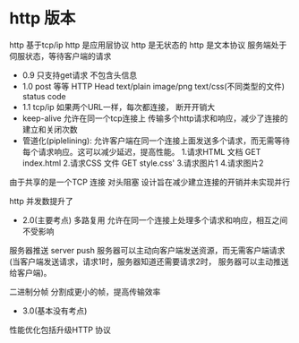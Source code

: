 # http 版本
http 基于tcp/ip
http 是应用层协议
http 是无状态的
http 是文本协议
服务端处于伺服状态，等待客户端的请求



- 0.9
 只支持get请求 不包含头信息
- 1.0
 post 等等
 HTTP Head
 text/plain image/png text/css(不同类型的文件)
 status code
- 1.1
 tcp/ip 如果两个URL一样，每次都连接， 断开开销大
 - keep-alive 允许在同一个tcp连接上 传输多个http请求和响应，减少了连接的建立和关闭次数
 - 管道化(piplelining): 允许客户端在同一个连接上面发送多个请求，而无需等待每个请求响应。这可以减少延迟，提高性能。
 1.请求HTML 文档 GET index.html
 2.请求CSS 文件 GET style.css'
 3.请求图片1
 4.请求图片2

  由于共享的是一个TCP 连接 对头阻塞
  设计旨在减少建立连接的开销并未实现并行

 http 并发数提升了
- 2.0(主要考点)
 多路复用
 允许在同一个连接上处理多个请求和响应，相互之间不受影响

 服务器推送 server push
 服务器可以主动向客户端发送资源，而无需客户端请求(当客户端发送请求，请求1时，服务器知道还需要请求2时，
 服务器可以主动推送给客户端)。

 二进制分帧
 分割成更小的帧，提高传输效率

- 3.0(基本没有考点)

性能优化包括升级HTTP 协议